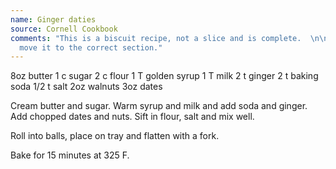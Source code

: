 ```yaml
---
name: Ginger daties
source: Cornell Cookbook
comments: "This is a biscuit recipe, not a slice and is complete.  \n\nAdmin. please
  move it to the correct section."
---
```


8oz butter
1 c sugar
2 c flour
1 T golden syrup
1 T milk
2 t ginger
2 t baking soda
1/2 t salt
2oz walnuts
3oz dates

Cream butter and sugar.  Warm syrup and milk and add soda and ginger.  Add chopped dates and nuts.  Sift in flour, salt and mix well.

Roll into balls, place on tray and flatten with a fork.

Bake for 15 minutes at 325 F.

